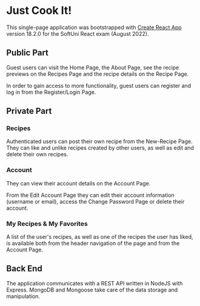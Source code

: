 # Just Cook It!

This single-page application was bootstrapped with [Create React App](https://github.com/facebook/create-react-app) version 18.2.0 for the SoftUni React exam (August 2022).

## Public Part

Guest users can visit the Home Page, the About Page, see the recipe previews on the Recipes Page and the recipe details on the Recipe Page.

In order to gain access to more functionality, guest users can register and log in from the Register/Login Page.

## Private Part

### Recipes

Authenticated users can post their own recipe from the New-Recipe Page. They can like and unlike recipes created by other users, as well as edit and delete their own recipes.

### Account

They can view their account details on the Account Page.

From the Edit Account Page they can edit their account information (username or email), access the Change Password Page or delete their account.

### My Recipes & My Favorites

A list of the user's recipes, as well as one of the recipes the user has liked, is available both from the header navigation of the page and from the Account Page.

## Back End

The application communicates with a REST API written in NodeJS with Express. MongoDB and Mongoose take care of the data storage and manipulation.